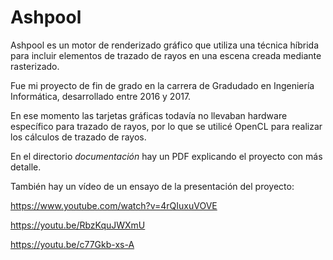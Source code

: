 # Ashpool

Ashpool es un motor de renderizado gráfico que utiliza una técnica híbrida para incluir elementos de trazado de rayos en una escena creada mediante rasterizado.

Fue mi proyecto de fin de grado en la carrera de Gradudado en Ingeniería Informática, desarrollado entre 2016 y 2017.

En ese momento las tarjetas gráficas todavía no llevaban hardware específico para trazado de rayos, por lo que se utilicé OpenCL para realizar los cálculos de trazado de rayos.

En el directorio *documentación* hay un PDF explicando el proyecto con más detalle.

También hay un vídeo de un ensayo de la presentación del proyecto:

https://www.youtube.com/watch?v=4rQIuxuVOVE

https://youtu.be/RbzKquJWXmU

https://youtu.be/c77Gkb-xs-A
